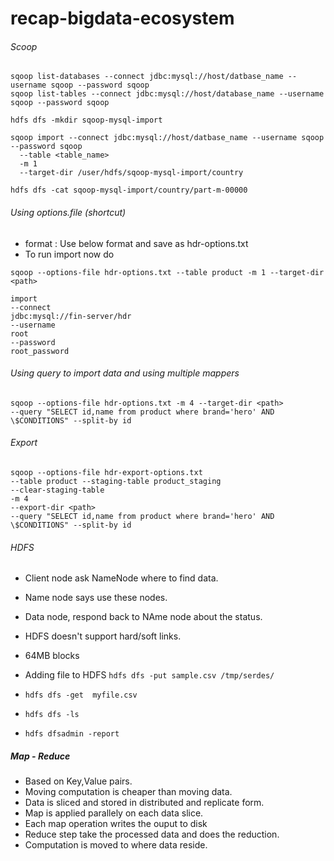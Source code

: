 # recap-bigdata-ecosystem

###### Scoop
```
sqoop list-databases --connect jdbc:mysql://host/datbase_name --username sqoop --password sqoop
sqoop list-tables --connect jdbc:mysql://host/database_name --username sqoop --password sqoop

hdfs dfs -mkdir sqoop-mysql-import

sqoop import --connect jdbc:mysql://host/datbase_name --username sqoop --password sqoop
  --table <table_name>
  -m 1
  --target-dir /user/hdfs/sqoop-mysql-import/country

hdfs dfs -cat sqoop-mysql-import/country/part-m-00000

````

###### Using options.file (shortcut)

* format : Use below format and save as hdr-options.txt
* To run import now do

```sqoop --options-file hdr-options.txt --table product -m 1 --target-dir <path>```

```
import
--connect
jdbc:mysql://fin-server/hdr
--username
root
--password
root_password
```

###### Using query to import data and using multiple mappers
```
sqoop --options-file hdr-options.txt -m 4 --target-dir <path> 
--query "SELECT id,name from product where brand='hero' AND \$CONDITIONS" --split-by id
```

###### Export

```
sqoop --options-file hdr-export-options.txt 
--table product --staging-table product_staging
--clear-staging-table
-m 4
--export-dir <path> 
--query "SELECT id,name from product where brand='hero' AND \$CONDITIONS" --split-by id
```
######  HDFS

* Client node ask NameNode where to find data.
* Name node says use these nodes.
* Data node, respond back to NAme node about the status.
* HDFS doesn't support hard/soft links.
* 64MB blocks


* Adding file to HDFS ```hdfs dfs -put sample.csv /tmp/serdes/```
* ```hdfs dfs -get  myfile.csv```
* ```hdfs dfs -ls ```
* ```hdfs dfsadmin -report ```

##### Map - Reduce
* Based on Key,Value pairs.
* Moving computation is cheaper than moving data.
* Data is sliced and stored in distributed and replicate form.
* Map is applied parallely on each data slice.
* Each map operation writes the ouput to disk
* Reduce step take the processed data and does the reduction.
* Computation is moved to where data reside.

